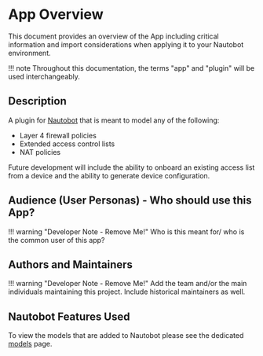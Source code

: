 # App Overview

This document provides an overview of the App including critical information and import considerations when applying it to your Nautobot environment.

!!! note
    Throughout this documentation, the terms "app" and "plugin" will be used interchangeably.

## Description

A plugin for [Nautobot](https://github.com/nautobot/nautobot) that is meant to model any of the following:

- Layer 4 firewall policies
- Extended access control lists
- NAT policies

Future development will include the ability to onboard an existing access list from a device and the ability to generate device configuration.

## Audience (User Personas) - Who should use this App?

!!! warning "Developer Note - Remove Me!"
    Who is this meant for/ who is the common user of this app?

## Authors and Maintainers

!!! warning "Developer Note - Remove Me!"
    Add the team and/or the main individuals maintaining this project. Include historical maintainers as well.

## Nautobot Features Used

To view the models that are added to Nautobot please see the dedicated [models](models.md) page.
